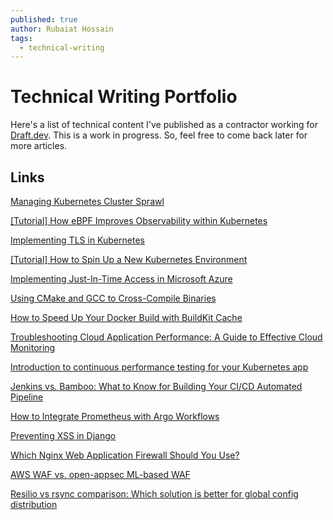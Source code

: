 ```yaml
---
published: true
author: Rubaiat Hossain
tags:
  - technical-writing
---
```


# Technical Writing Portfolio

Here's a list of technical content I've published as a contractor working for [Draft.dev](draft.dev). This is a work in progress. So, feel free to come back later for more articles.

## Links

[Managing Kubernetes Cluster Sprawl](https://loft.sh/blog/managing-kubernetes-cluster-sprawl/)

[[Tutorial] How eBPF Improves Observability within Kubernetes](https://loft.sh/blog/tutorial-how-ebpf-improves-observability-within-kubernetes/)

[Implementing TLS in Kubernetes](https://snyk.io/blog/implementing-tls-kubernetes/)

[[Tutorial] How to Spin Up a New Kubernetes Environment](https://loft.sh/blog/tutorial-how-to-spin-up-a-new-kubernetes-environment/)

[Implementing Just-In-Time Access in Microsoft Azure](https://www.conductorone.com/guides/implementing-just-in-time-access-for-vms-in-microsoft-azure/)

[Using CMake and GCC to Cross-Compile Binaries](https://earthly.dev/blog/cmake-gcc-cross-compile/)

[How to Speed Up Your Docker Build with BuildKit Cache](https://earthly.dev/blog/build-buildkit-cache/)

[Troubleshooting Cloud Application Performance: A Guide to Effective Cloud Monitoring](https://www.kentik.com/blog/troubleshooting-cloud-application-performance-a-guide-to-effective-cloud-monitoring/)

[Introduction to continuous performance testing for your Kubernetes app](https://garden.io/blog/continuous-performance-testing)

[Jenkins vs. Bamboo: What to Know for Building Your CI/CD Automated Pipeline](https://saucelabs.com/resources/blog/jenkins-vs-bamboo-what-to-know-for-building-your-ci-cd-automated-pipeline)

[How to Integrate Prometheus with Argo Workflows](https://pipekit.io/blog/how-to-integrate-prometheus-with-argo-workflows)

[Preventing XSS in Django](https://snyk.io/blog/preventing-xss-in-django/)

[Which Nginx Web Application Firewall Should You Use?](https://dev.to/openappsec/nginx-waf-alternatives-app-protect-vs-modsecurity-vs-open-appsec-325f)

[AWS WAF vs. open-appsec ML-based WAF](https://dev.to/openappsec/aws-waf-vs-open-appsec-ml-based-open-source-waf-1egp)

[Resilio vs rsync comparison: Which solution is better for global config distribution](https://gcore.com/blog/resilio-vs-rsync/)

